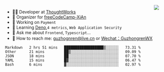 <img align="right" src="https://github-readme-stats.vercel.app/api?username=guzhongren&show_icons=true&icon_color=805AD5&text_color=000&bg_color=ffffff&hide_title=true" />

- 👨‍💻  Developer at [ThoughtWorks](https://thoughtworks.com)
- 🏢 Organizer for [freeCodeCamp-XiAn](https://github.com/orgs/freeCodeCamp-XiAn)
- 🔭 Working on `Payment`
- 🌱 Learning [Deno](https://deno.land/),`4 metrics`,  `Web Application Security`
- 💬 Ask me about `Frontend`, `Typescript`...
- 🔎 How to reach me: [guzhognren@live.cn](guzhognren@live.cn) or [Wechat：GuzhongrenWX]()

<!--START_SECTION:waka-->
```text
Markdown   2 hrs 51 mins   ██████████████████▒░░░░░░   73.31 % 
Other      21 mins         ██▒░░░░░░░░░░░░░░░░░░░░░░   09.09 % 
JSON       18 mins         ██░░░░░░░░░░░░░░░░░░░░░░░   07.70 % 
YAML       15 mins         █▓░░░░░░░░░░░░░░░░░░░░░░░   06.47 % 
Bash       6 mins          ▓░░░░░░░░░░░░░░░░░░░░░░░░   02.97 % 
```
<!--END_SECTION:waka-->

